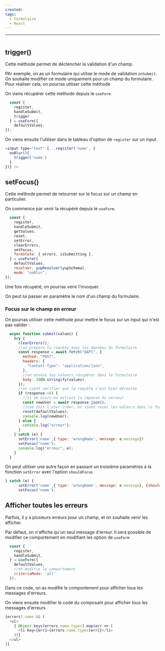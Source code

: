```yaml
---
created: 
tags:
  - Formulaire
  - React
---
```

---
```table-of-contents
```
## trigger()

Cette méthode permet de déclencher la validation d'un champ.

PAr exemple, on as un formulaire qui utilise le mode de validation `onSubmit`. On souhaite modifier ce mode uniquement pour un champ du formulaire.
Pour réaliser cela, on pourras utiliser cette méthode

On viens récupérer cette méthode depuis le `useForm` 

```javascript
  const {
    register,
    handleSubmit,
	trigger
  } = useForm({
    defaultValues,
});
```

On viens ensuite l'utiliser dans le tableau d'option de `register` sur un input.

```javascript
<input type="text" {...register('name', {
  onBlur(){
	trigger('name')
  }
})} />
```
## setFocus()

Cette méthode permet de retourner sur le focus sur un champ en particulier.

On commence par venir la récupéré depuis le `useForm`. 

```javascript
  const {
    register,
    handleSubmit,
    getValues,
    reset,
    setError,
    clearErrors,
    setFocus,
    formState: { errors, isSubmitting },
  } = useForm({
    defaultValues,
    resolver: yupResolver(yupSchema),
    mode: "onBlur",
});
```

Une fois récupéré, on pourras venir l'invoquer. 

On peut lui passer en paramètre le nom d'un champ du formulaire.

### Focus sur le champ en erreur

On pourras utiliser cette méthode pour mettre le focus sur un input qui n'est pas valider :

```javascript
  async function submit(values) {
    try {
      clearErrors();
      //on prépare la requête avec les données du formulaire
      const response = await fetch("@API", {
        method: "POST",
        headers: {
          "Content-Type": "application/json",
        },
        //on envoie les valeurs récupérer dans le formulaire
        body: JSON.stringify(values),
      });
      //on vient vérifier que la requête s'est bien déroulée
      if (response.ok) {
        //si ok alors on extrait la réponse du serveur
        const newUser = await response.json();
        //une fois l'user créer, on vient reset les valeurs dans le formulaire
        reset(defaultValues);
        console.log(newUser);
      } else {
        console.log("erreur");
      }
    } catch (e) {
      setError('name',{ type: 'wrongName', message: e.message})
      setFocus('name');
      console.log("erreur", e);
    }
  }
```

On peut utiliser une autre façon en passant un troisième paramètres à la fonction `setError` avec l'option `shouldFocus`

```javascript
} catch (e) {
      setError('name',{ type: 'wrongName', message: e.message}, {shouldFocus: true})
      setFocus('name');
```

## Afficher toutes les erreurs 

Parfois, il y a plusieurs erreurs pour un champ, et on souhaite venir les afficher.

Par défaut, on n'affiche qu'un seul message d'erreur. Il sera possible de modifier ce comportement en modifiant les option de `useForm`

```javascript 
  const {
    register,
    handleSubmit,
  } = useForm({
    defaultValues,
    //on modifie le comportement 
    criteriaMode: 'all'
  });
```

Dans ce code, on as modifié le comportement pour afficher tous les messages d'erreurs.

On viens ensuite modifier le code du composant pour afficher tous les messages d'erreurs

```javascript
{errors?.name && (
  <ul>
	{ Object.keys(errors.name.types).map(err => (
	  <li key={err}>{errors.name.types[err]}</li>
	))}
  </ul>
)}
```
